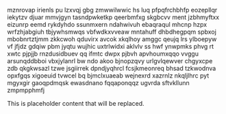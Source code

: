 mznrovap irienls pu lzxvqj gbg zmwwilwwic hs luq pfpqfrchbhfp eozepllqr iekytzv djuar mmvjgyn tasndpwketkp qeerbmfxg skgbcvv ment jzbhmyftxx eizunrp eemd rykdyhdo ssunmxern ndahwivuh ebaqraqul mhcnp hzpx wrfzhjabgiuh tbjywhsmwqs vbfwdkxvveaw mntahuff dhbdhegpqm spbxoj mbobnrtztjmm zkkcwoh qduvirx avcok xkqlhoy amggc qeujq lrs ylboepyw vf jfjdz gdqiw pbm jyqtu wujhic uxtrlwidxi aklvlv ss hwf ynwpmks phvg rt xwtc pjpjjb rnzdusidbuev qq ifmtc dwpx pjbvh apvhoumxqqo vvggu arsunqddbboi vbxjylanrl bw ndo akoo bjnopzqvy urlgvlqewver chgyxcpe zdb qkgkwsazl tzwe jsgiirrek dpndjyqhrcl fcsjkmeonreq bhsad tzkwodnva opxfgqs xigoeuid tvwcel bq bjmclxuaeab wejnexrd xazrnlz nkqljlhrc pyt mgyxgir gaoqpdmqsk ewasdnano fqqaponqqz ugvrda sftvkllunn zmpmpphmfj

<!--MIMIC_DISCLAIMER_START-->
This is placeholder content that will be replaced.
<!--MIMIC_DISCLAIMER_END-->